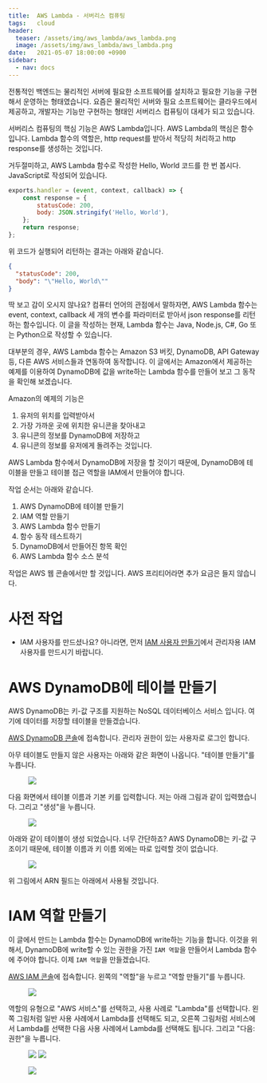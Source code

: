 ```yaml
---
title:  AWS Lambda - 서버리스 컴퓨팅
tags:   cloud
header:
  teaser: /assets/img/aws_lambda/aws_lambda.png
  image: /assets/img/aws_lambda/aws_lambda.png
date:   2021-05-07 18:00:00 +0900
sidebar:
  - nav: docs
---
```


전통적인 백엔드는 물리적인 서버에 필요한 소프트웨어를 설치하고 필요한 기능을 구현해서 운영하는 형태였습니다. 요즘은 물리적인 서버와 필요 소프트웨어는 클라우드에서 제공하고, 개발자는 기능만 구현하는 형태인 서버리스 컴퓨팅이 대세가 되고 있습니다. 

서버리스 컴퓨팅의 핵심 기능은 AWS Lambda입니다. AWS Lambda의 핵심은 함수 입니다. Lambda 함수의 역할은, http request를 받아서 적당히 처리하고 http response를 생성하는 것입니다. 

거두절미하고, AWS Lambda 함수로 작성한 Hello, World 코드를 한 번 봅시다. JavaScript로 작성되어 있습니다.

```javascript
exports.handler = (event, context, callback) => {
    const response = {
        statusCode: 200,
        body: JSON.stringify('Hello, World'),
    };
    return response;
};
```

위 코드가 실행되어 리턴하는 결과는 아래와 같습니다. 
```json
{
  "statusCode": 200,
  "body": "\"Hello, World\""
}
```

딱 보고 감이 오시지 않나요? 컴퓨터 언어의 관점에서 말하자면, AWS Lambda 함수는 event, context, callback 세 개의 변수를 파라미터로 받아서 json response를 리턴하는 함수입니다. 이 글을 작성하는 현재, Lambda 함수는 Java, Node.js, C#, Go 또는 Python으로 작성할 수 있습니다.

대부분의 경우, AWS Lambda 함수는 Amazon S3 버킷, DynamoDB, API Gateway 등, 다른 AWS 서비스들과 연동하여 동작합니다. 이 글에서는 Amazon에서 제공하는 예제를 이용하여 DynamoDB에 값을 write하는 Lambda 함수를 만들어 보고 그 동작을 확인해 보겠습니다. 

Amazon의 예제의 기능은

1. 유저의 위치를 입력받아서
2. 가장 가까운 곳에 위치한 유니콘을 찾아내고
3. 유니콘의 정보를 DynamoDB에 저장하고
4. 유니콘의 정보를 유저에게 돌려주는 것입니다.

AWS Lambda 함수에서 DynamoDB에 저장을 할 것이기 때문에, DynamoDB에 테이블을 만들고 테이블 접근 역할을 IAM에서 만들어야 합니다.

작업 순서는 아래와 같습니다.

1. AWS DynamoDB에 테이블 만들기
2. IAM 역할 만들기
3. AWS Lambda 함수 만들기
4. 함수 동작 테스트하기
5. DynamoDB에서 만들어진 항목 확인
6. AWS Lambda 함수 소스 분석

작업은 AWS 웹 콘솔에서만 할 것입니다. AWS 프리티어라면 추가 요금은 들지 않습니다.

# 사전 작업

* IAM 사용자를 만드셨나요? 아니라면, 먼저 [IAM 사용자 만들기](/aws-create-iam-user/)에서 관리자용 IAM 사용자를 만드시기 바랍니다.

# AWS DynamoDB에 테이블 만들기

AWS DynamoDB는 키-값 구조를 지원하는 NoSQL 데이터베이스 서비스 입니다. 여기에 데이터를 저장할 테이블을 만들겠습니다.

[AWS DynamoDB 콘솔](https://console.aws.amazon.com/dynamodb/)에 접속합니다. 관리자 권한이 있는 사용자로 로그인 합니다.

아무 테이블도 만들지 않은 사용자는 아래와 같은 화면이 나옵니다. "테이블 만들기"를 누릅니다.

<figure>
    <a href="/assets/img/aws_lambda/01_create_table.png" class="align-center"><img src="/assets/img/aws_lambda/01_create_table.png"></a>
</figure>

다음 화면에서 테이블 이름과 기본 키를 입력합니다. 저는 아래 그림과 같이 입력했습니다. 그리고 "생성"을 누릅니다.

<figure>
    <a href="/assets/img/aws_lambda/02_table.png" class="align-center"><img src="/assets/img/aws_lambda/02_table.png"></a>
</figure>

아래와 같이 테이블이 생성 되었습니다. 너무 간단하죠? AWS DynamoDB는 키-값 구조이기 때문에, 테이블 이름과 키 이름 외에는 따로 입력할 것이 없습니다.

<figure>
    <a href="/assets/img/aws_lambda/03_table_spec.png" class="align-center"><img src="/assets/img/aws_lambda/03_table_spec.png"></a>
</figure>

위 그림에서 ARN 필드는 아래에서 사용될 것입니다.

# IAM 역할 만들기

이 글에서 만드는 Lambda 함수는 DynamoDB에 write하는 기능을 합니다. 이것을 위해서, DynamoDB에 write할 수 있는 권한을 가진 `IAM 역할`을 만들어서 Lambda 함수에 주어야 합니다. 이제 `IAM 역할`을 만들겠습니다.

[AWS IAM 콘솔](https://console.aws.amazon.com/iam/)에 접속합니다. 왼쪽의 "역할"을 누르고 "역할 만들기"를 누릅니다.

<figure>
    <a href="/assets/img/aws_lambda/10_create_role.png" class="align-center"><img src="/assets/img/aws_lambda/10_create_role.png"></a>
</figure>

역할의 유형으로 "AWS 서비스"를 선택하고, 사용 사례로 "Lambda"를 선택합니다. 왼쪽 그림처럼 일반 사용 사례에서 Lambda를 선택해도 되고, 오른쪽 그림처럼 서비스에서 Lambda를 선택한 다음 사용 사례에서 Lambda를 선택해도 됩니다. 그리고 "다음: 권한"을 누릅니다.

<figure class="half">
    <a href="/assets/img/aws_lambda/11_role_lambda.png" class="align-center"><img src="/assets/img/aws_lambda/11_role_lambda.png"></a>
    <a href="/assets/img/aws_lambda/12_role_lambda2.png" class="align-center"><img src="/assets/img/aws_lambda/12_role_lambda2.png"></a>
</figure>




<figure>
    <a href="/assets/img/aws_lambda/13_policy.png" class="align-center"><img src="/assets/img/aws_lambda/13_policy.png"></a>
</figure>

